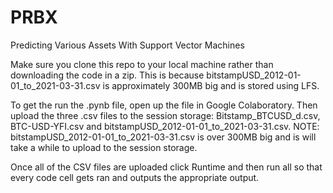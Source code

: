 # PRBX
Predicting Various Assets With Support Vector Machines

Make sure you clone this repo to your local machine rather than downloading
the code in a zip. This is because bitstampUSD_2012-01-01_to_2021-03-31.csv is
approximately 300MB big and is stored using LFS.

To get the run the .pynb file, open up the file in Google Colaboratory.
Then upload the three .csv files to the session storage: Bitstamp_BTCUSD_d.csv,
BTC-USD-YFI.csv and bitstampUSD_2012-01-01_to_2021-03-31.csv.
NOTE: bitstampUSD_2012-01-01_to_2021-03-31.csv is over 300MB big and is will
take a while to upload to the session storage.

Once all of the CSV files are uploaded click Runtime and then run all so that
every code cell gets ran and outputs the appropriate output.
